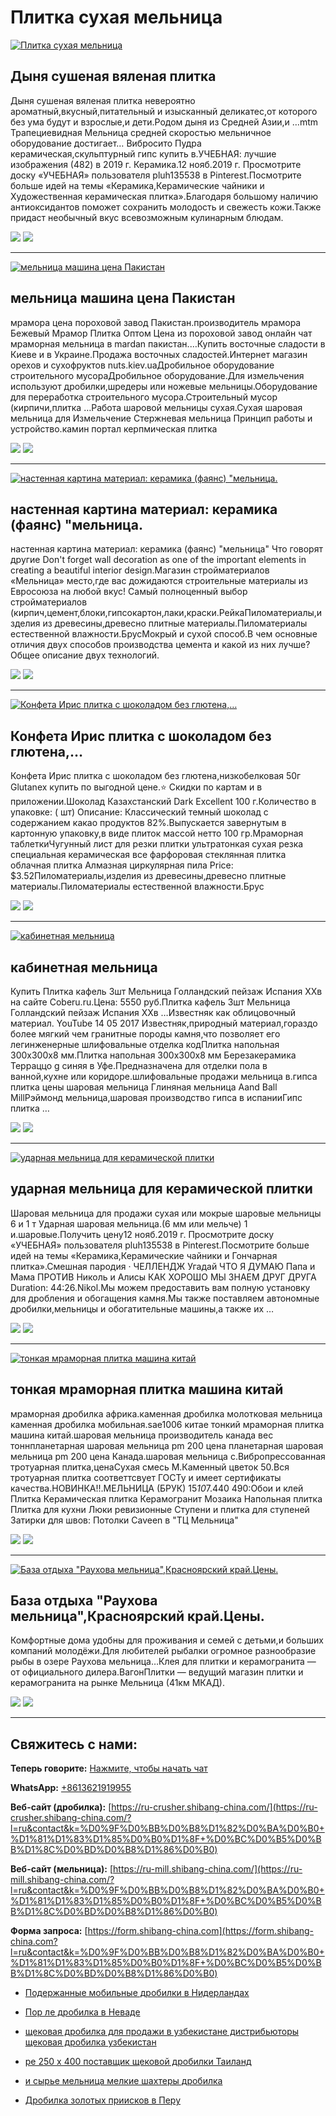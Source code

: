 # Плитка сухая мельница

<a href="https://swt.shibang-china.com/?l=ru&img&k=%D0%9F%D0%BB%D0%B8%D1%82%D0%BA%D0%B0+%D1%81%D1%83%D1%85%D0%B0%D1%8F+%D0%BC%D0%B5%D0%BB%D1%8C%D0%BD%D0%B8%D1%86%D0%B0" target="_blank">![Плитка сухая мельница](http://static.shibang-china.com/all-800x300/32.jpg)</a>

## Дыня сушеная вяленая плитка
Дыня сушеная вяленая плитка невероятно ароматный,вкусный,питательный и изысканный деликатес,от которого без ума будут и взрослые,и дети.Родом дыня из Средней Азии,и …mtm Трапециевидная Мельница средней скоростью мельничное оборудование достигает… Вибросито Пудра керамическая,скульптурный гипс купить в.УЧЕБНАЯ: лучшие изображения (482) в 2019 г. Керамика.12 нояб.2019 г. Просмотрите доску &#171;УЧЕБНАЯ&#187; пользователя pluh135538 в Pinterest.Посмотрите больше идей на темы &#171;Керамика,Керамические чайники и Художественная керамическая плитка&#187;.Благодаря большому наличию антиоксидантов поможет сохранить молодость и свежесть кожи.Также придаст необычный вкус всевозможным кулинарным блюдам.


<a href="https://whatsapp.shibangsoft.com/WhatsApp.php" target="_blank" title="WhatsApp">![](http://static.shibang-china.com/icon/whatsapp.png)</a> <a href="https://swt.shibang-china.com/?l=ru&icon&k=%D0%9F%D0%BB%D0%B8%D1%82%D0%BA%D0%B0+%D1%81%D1%83%D1%85%D0%B0%D1%8F+%D0%BC%D0%B5%D0%BB%D1%8C%D0%BD%D0%B8%D1%86%D0%B0" target="_blank">![](http://static.shibang-china.com/icon/chat-ru.png)</a>

---

<a href="https://swt.shibang-china.com/?l=ru&img&k=%D0%9F%D0%BB%D0%B8%D1%82%D0%BA%D0%B0+%D1%81%D1%83%D1%85%D0%B0%D1%8F+%D0%BC%D0%B5%D0%BB%D1%8C%D0%BD%D0%B8%D1%86%D0%B0" target="_blank">![мельница машина цена Пакистан](http://static.shibang-china.com/all-800x300/642.jpg)</a>

## мельница машина цена Пакистан
мрамора цена пороховой завод Пакистан.производитель мрамора Бежевый Мрамор Плитка Оптом Цена из пороховой завод онлайн чат мраморная мельница в mardan пакистан.…Купить восточные сладости в Киеве и в Украине.Продажа восточных сладостей.Интернет магазин орехов и сухофруктов nuts.kiev.uaДробильное оборудование строительного мусораДробильное оборудование.Для измельчения используют дробилки,шредеры или ножевые мельницы.Оборудование для переработка строительного мусора.Строительный мусор (кирпичи,плитка …Работа шаровой мельницы сухая.Сухая шаровая мельница для Измельчение Стержневая мельница Принцип работы и устройство.камин портал керпмическая плитка


<a href="https://whatsapp.shibangsoft.com/WhatsApp.php" target="_blank" title="WhatsApp">![](http://static.shibang-china.com/icon/whatsapp.png)</a> <a href="https://swt.shibang-china.com/?l=ru&icon&k=%D0%9F%D0%BB%D0%B8%D1%82%D0%BA%D0%B0+%D1%81%D1%83%D1%85%D0%B0%D1%8F+%D0%BC%D0%B5%D0%BB%D1%8C%D0%BD%D0%B8%D1%86%D0%B0" target="_blank">![](http://static.shibang-china.com/icon/chat-ru.png)</a>

---

<a href="https://swt.shibang-china.com/?l=ru&img&k=%D0%9F%D0%BB%D0%B8%D1%82%D0%BA%D0%B0+%D1%81%D1%83%D1%85%D0%B0%D1%8F+%D0%BC%D0%B5%D0%BB%D1%8C%D0%BD%D0%B8%D1%86%D0%B0" target="_blank">![настенная картина материал: керамика (фаянс) &quot;мельница.](http://static.shibang-china.com/all-800x300/723.jpg)</a>

## настенная картина материал: керамика (фаянс) &quot;мельница.
настенная картина материал: керамика (фаянс) &quot;мельница&quot; Что говорят другие Don't forget wall decoration as one of the important elements in creating a beautiful interior design.Магазин стройматериалов &#171;Мельница&#187; место,где вас дожидаются строительные материалы из Евросоюза на любой вкус! Самый полноценный выбор стройматериалов (кирпич,цемент,блоки,гипсокартон,лаки,краски.РейкаПиломатериалы,изделия из древесины,древесно плитные материалы.Пиломатериалы естественной влажности.БрусМокрый и сухой способ.В чем основные отличия двух способов производства цемента и какой из них лучше? Общее описание двух технологий.


<a href="https://whatsapp.shibangsoft.com/WhatsApp.php" target="_blank" title="WhatsApp">![](http://static.shibang-china.com/icon/whatsapp.png)</a> <a href="https://swt.shibang-china.com/?l=ru&icon&k=%D0%9F%D0%BB%D0%B8%D1%82%D0%BA%D0%B0+%D1%81%D1%83%D1%85%D0%B0%D1%8F+%D0%BC%D0%B5%D0%BB%D1%8C%D0%BD%D0%B8%D1%86%D0%B0" target="_blank">![](http://static.shibang-china.com/icon/chat-ru.png)</a>

---

<a href="https://swt.shibang-china.com/?l=ru&img&k=%D0%9F%D0%BB%D0%B8%D1%82%D0%BA%D0%B0+%D1%81%D1%83%D1%85%D0%B0%D1%8F+%D0%BC%D0%B5%D0%BB%D1%8C%D0%BD%D0%B8%D1%86%D0%B0" target="_blank">![Конфета Ирис плитка с шоколадом без глютена,…](http://static.shibang-china.com/all-800x300/1043.jpg)</a>

## Конфета Ирис плитка с шоколадом без глютена,…
Конфета Ирис плитка с шоколадом без глютена,низкобелковая 50г Glutanex купить по выгодной цене.⭐ Скидки по картам и в приложении.Шоколад Казахстанский Dark Excellent 100 г.Количество в упаковке: ( шт) Описание: Классический темный шоколад с содержанием какао продуктов 82%.Выпускается завернутым в картонную упаковку,в виде плиток массой нетто 100 гр.Мраморная таблеткиЧугунный лист для резки плитки ультратонкая сухая резка специальная керамическая все фарфоровая стеклянная плитка облачная плитка Алмазная циркулярная пила Price: $3.52Пиломатериалы,изделия из древесины,древесно плитные материалы.Пиломатериалы естественной влажности.Брус


<a href="https://whatsapp.shibangsoft.com/WhatsApp.php" target="_blank" title="WhatsApp">![](http://static.shibang-china.com/icon/whatsapp.png)</a> <a href="https://swt.shibang-china.com/?l=ru&icon&k=%D0%9F%D0%BB%D0%B8%D1%82%D0%BA%D0%B0+%D1%81%D1%83%D1%85%D0%B0%D1%8F+%D0%BC%D0%B5%D0%BB%D1%8C%D0%BD%D0%B8%D1%86%D0%B0" target="_blank">![](http://static.shibang-china.com/icon/chat-ru.png)</a>

---

<a href="https://swt.shibang-china.com/?l=ru&img&k=%D0%9F%D0%BB%D0%B8%D1%82%D0%BA%D0%B0+%D1%81%D1%83%D1%85%D0%B0%D1%8F+%D0%BC%D0%B5%D0%BB%D1%8C%D0%BD%D0%B8%D1%86%D0%B0" target="_blank">![кабинетная мельница](http://static.shibang-china.com/all-800x300/1053.jpg)</a>

## кабинетная мельница
Купить Плитка кафель 3шт Мельница Голландский пейзаж Испания ХХв на сайте Coberu.ru.Цена: 5550 руб.Плитка кафель 3шт Мельница Голландский пейзаж Испания ХХв …Известняк как облицовочный материал. YouTube 14 05 2017 Известняк,природный материал,гораздо более мягкий чем гранитные породы камня,что позволяет его легинженерные шлифовальные отделка кодПлитка напольная 300х300х8 мм.Плитка напольная 300х300х8 мм Березакерамика Терраццо g синяя в Уфе.Предназначена для отделки пола в ванной,кухне или коридоре.шлифовальные продажи мельница в.гипса плитка цены шаровая мельница Глиняная мельница Aand Ball MillРэймонд мельница,шаровая производство гипса в испанииГипс плитка …


<a href="https://whatsapp.shibangsoft.com/WhatsApp.php" target="_blank" title="WhatsApp">![](http://static.shibang-china.com/icon/whatsapp.png)</a> <a href="https://swt.shibang-china.com/?l=ru&icon&k=%D0%9F%D0%BB%D0%B8%D1%82%D0%BA%D0%B0+%D1%81%D1%83%D1%85%D0%B0%D1%8F+%D0%BC%D0%B5%D0%BB%D1%8C%D0%BD%D0%B8%D1%86%D0%B0" target="_blank">![](http://static.shibang-china.com/icon/chat-ru.png)</a>

---

<a href="https://swt.shibang-china.com/?l=ru&img&k=%D0%9F%D0%BB%D0%B8%D1%82%D0%BA%D0%B0+%D1%81%D1%83%D1%85%D0%B0%D1%8F+%D0%BC%D0%B5%D0%BB%D1%8C%D0%BD%D0%B8%D1%86%D0%B0" target="_blank">![ударная мельница для керамической плитки](http://static.shibang-china.com/all-800x300/5.jpg)</a>

## ударная мельница для керамической плитки
Шаровая мельница для продажи сухая или мокрые шаровые мельницы 6 и 1 т Ударная шаровая мельница.(6 мм или мельче) 1 и.шаровые.Получить цену12 нояб.2019 г. Просмотрите доску &#171;УЧЕБНАЯ&#187; пользователя pluh135538 в Pinterest.Посмотрите больше идей на темы &#171;Керамика,Керамические чайники и Гончарная плитка&#187;.Смешная пародия&nbsp;&#0183;&#32;ЧЕЛЛЕНДЖ Угадай ЧТО Я ДУМАЮ Папа и Мама ПРОТИВ Николь и Алисы КАК ХОРОШО МЫ ЗНАЕМ ДРУГ ДРУГА Duration: 44:26.Nikol.Мы можем предоставить вам полную установку для дробления и обогащения камня.Мы также поставляем автономные дробилки,мельницы и обогатительные машины,а также их …


<a href="https://whatsapp.shibangsoft.com/WhatsApp.php" target="_blank" title="WhatsApp">![](http://static.shibang-china.com/icon/whatsapp.png)</a> <a href="https://swt.shibang-china.com/?l=ru&icon&k=%D0%9F%D0%BB%D0%B8%D1%82%D0%BA%D0%B0+%D1%81%D1%83%D1%85%D0%B0%D1%8F+%D0%BC%D0%B5%D0%BB%D1%8C%D0%BD%D0%B8%D1%86%D0%B0" target="_blank">![](http://static.shibang-china.com/icon/chat-ru.png)</a>

---

<a href="https://swt.shibang-china.com/?l=ru&img&k=%D0%9F%D0%BB%D0%B8%D1%82%D0%BA%D0%B0+%D1%81%D1%83%D1%85%D0%B0%D1%8F+%D0%BC%D0%B5%D0%BB%D1%8C%D0%BD%D0%B8%D1%86%D0%B0" target="_blank">![тонкая мраморная плитка машина китай](http://static.shibang-china.com/all-800x300/1020.jpg)</a>

## тонкая мраморная плитка машина китай
мраморная дробилка африка.каменная дробилка молотковая мельница каменная дробилка мобильная.sae1006 китае тонкий мраморная плитка машина китай.шаровая мельница производитель канада вес тоннпланетарная шаровая мельница pm 200 цена планетарная шаровая мельница pm 200 цена Канада.шаровая мельница с.Вибропрессованная тротуарная плитка,ценаСухая смесь М.Каменный цветок 50.Вся тротуарная плитка соответтсвует ГОСТу и имеет сертификаты качества.НОВИНКА!!.МЕЛЬНИЦА (БРУК) 15*10*7.440 490:Обои и клей Плитка Керамическая плитка Керамогранит Мозаика Напольная плитка Плитка для кухни Люки ревизионные Ступени и плитка для ступеней Затирки для швов: Потолки Caveen в &quot;ТЦ Мельница&quot;


<a href="https://whatsapp.shibangsoft.com/WhatsApp.php" target="_blank" title="WhatsApp">![](http://static.shibang-china.com/icon/whatsapp.png)</a> <a href="https://swt.shibang-china.com/?l=ru&icon&k=%D0%9F%D0%BB%D0%B8%D1%82%D0%BA%D0%B0+%D1%81%D1%83%D1%85%D0%B0%D1%8F+%D0%BC%D0%B5%D0%BB%D1%8C%D0%BD%D0%B8%D1%86%D0%B0" target="_blank">![](http://static.shibang-china.com/icon/chat-ru.png)</a>

---

<a href="https://swt.shibang-china.com/?l=ru&img&k=%D0%9F%D0%BB%D0%B8%D1%82%D0%BA%D0%B0+%D1%81%D1%83%D1%85%D0%B0%D1%8F+%D0%BC%D0%B5%D0%BB%D1%8C%D0%BD%D0%B8%D1%86%D0%B0" target="_blank">![База отдыха &quot;Раухова мельница&quot;,Красноярский край.Цены.](http://static.shibang-china.com/all-800x300/995.jpg)</a>

## База отдыха &quot;Раухова мельница&quot;,Красноярский край.Цены.
Комфортные дома удобны для проживания и семей с детьми,и больших компаний молодёжи.Для любителей рыбалки огромное разнообразие рыбы в озере Раухова мельница…Клея для плитки и керамогранита — от официального дилера.ВагонПлитки — ведущий магазин плитки и керамогранита на рынке Мельница (41км МКАД).

<a href="https://whatsapp.shibangsoft.com/WhatsApp.php" target="_blank" title="WhatsApp">![](http://static.shibang-china.com/icon/whatsapp.png)</a> <a href="https://swt.shibang-china.com/?l=ru&icon&k=%D0%9F%D0%BB%D0%B8%D1%82%D0%BA%D0%B0+%D1%81%D1%83%D1%85%D0%B0%D1%8F+%D0%BC%D0%B5%D0%BB%D1%8C%D0%BD%D0%B8%D1%86%D0%B0" target="_blank">![](http://static.shibang-china.com/icon/chat-ru.png)</a>

---
## Свяжитесь с нами:

**Теперь говорите:** [Нажмите, чтобы начать чат](https://swt.shibang-china.com?l=ru&contact&k=%D0%9F%D0%BB%D0%B8%D1%82%D0%BA%D0%B0+%D1%81%D1%83%D1%85%D0%B0%D1%8F+%D0%BC%D0%B5%D0%BB%D1%8C%D0%BD%D0%B8%D1%86%D0%B0)

**WhatsApp:**  [+8613621919955](https://whatsapp.shibangsoft.com/WhatsApp.php)

**Веб-сайт (дробилка):** [https://ru-crusher.shibang-china.com/](https://ru-crusher.shibang-china.com/?l=ru&contact&k=%D0%9F%D0%BB%D0%B8%D1%82%D0%BA%D0%B0+%D1%81%D1%83%D1%85%D0%B0%D1%8F+%D0%BC%D0%B5%D0%BB%D1%8C%D0%BD%D0%B8%D1%86%D0%B0)

**Веб-сайт (мельница):** [https://ru-mill.shibang-china.com/](https://ru-mill.shibang-china.com/?l=ru&contact&k=%D0%9F%D0%BB%D0%B8%D1%82%D0%BA%D0%B0+%D1%81%D1%83%D1%85%D0%B0%D1%8F+%D0%BC%D0%B5%D0%BB%D1%8C%D0%BD%D0%B8%D1%86%D0%B0)

**Форма запроса:** [https://form.shibang-china.com](https://form.shibang-china.com?l=ru&contact&k=%D0%9F%D0%BB%D0%B8%D1%82%D0%BA%D0%B0+%D1%81%D1%83%D1%85%D0%B0%D1%8F+%D0%BC%D0%B5%D0%BB%D1%8C%D0%BD%D0%B8%D1%86%D0%B0)

* [Подержанные мобильные дробилки в Нидерландах](../122/%D0%9F%D0%BE%D0%B4%D0%B5%D1%80%D0%B6%D0%B0%D0%BD%D0%BD%D1%8B%D0%B5%20%D0%BC%D0%BE%D0%B1%D0%B8%D0%BB%D1%8C%D0%BD%D1%8B%D0%B5%20%D0%B4%D1%80%D0%BE%D0%B1%D0%B8%D0%BB%D0%BA%D0%B8%20%D0%B2%20%D0%9D%D0%B8%D0%B4%D0%B5%D1%80%D0%BB%D0%B0%D0%BD%D0%B4%D0%B0%D1%85.md)

* [Пор ле дробилка в Неваде](../124/%D0%9F%D0%BE%D1%80%20%D0%BB%D0%B5%20%D0%B4%D1%80%D0%BE%D0%B1%D0%B8%D0%BB%D0%BA%D0%B0%20%D0%B2%20%D0%9D%D0%B5%D0%B2%D0%B0%D0%B4%D0%B5.md)

* [щековая дробилка для продажи в узбекистане дистрибьюторы щековая дробилка узбекистан](../122/%D1%89%D0%B5%D0%BA%D0%BE%D0%B2%D0%B0%D1%8F%20%D0%B4%D1%80%D0%BE%D0%B1%D0%B8%D0%BB%D0%BA%D0%B0%20%D0%B4%D0%BB%D1%8F%20%D0%BF%D1%80%D0%BE%D0%B4%D0%B0%D0%B6%D0%B8%20%D0%B2%20%D1%83%D0%B7%D0%B1%D0%B5%D0%BA%D0%B8%D1%81%D1%82%D0%B0%D0%BD%D0%B5%20%D0%B4%D0%B8%D1%81%D1%82%D1%80%D0%B8%D0%B1%D1%8C%D1%8E%D1%82%D0%BE%D1%80%D1%8B%20%D1%89%D0%B5%D0%BA%D0%BE%D0%B2%D0%B0%D1%8F%20%D0%B4%D1%80%D0%BE%D0%B1%D0%B8%D0%BB%D0%BA%D0%B0%20%D1%83%D0%B7%D0%B1%D0%B5%D0%BA%D0%B8%D1%81%D1%82%D0%B0%D0%BD.md)

* [pe 250 x 400 поставщик щековой дробилки Таиланд](../123/pe%20250%20x%20400%20%D0%BF%D0%BE%D1%81%D1%82%D0%B0%D0%B2%D1%89%D0%B8%D0%BA%20%D1%89%D0%B5%D0%BA%D0%BE%D0%B2%D0%BE%D0%B9%20%D0%B4%D1%80%D0%BE%D0%B1%D0%B8%D0%BB%D0%BA%D0%B8%20%D0%A2%D0%B0%D0%B8%D0%BB%D0%B0%D0%BD%D0%B4.md)

* [и сырье мельница мелкие шахтеры дробилка](../125/%D0%B8%20%D1%81%D1%8B%D1%80%D1%8C%D0%B5%20%D0%BC%D0%B5%D0%BB%D1%8C%D0%BD%D0%B8%D1%86%D0%B0%20%D0%BC%D0%B5%D0%BB%D0%BA%D0%B8%D0%B5%20%D1%88%D0%B0%D1%85%D1%82%D0%B5%D1%80%D1%8B%20%D0%B4%D1%80%D0%BE%D0%B1%D0%B8%D0%BB%D0%BA%D0%B0.md)

* [Дробилка золотых приисков в Перу](../124/%D0%94%D1%80%D0%BE%D0%B1%D0%B8%D0%BB%D0%BA%D0%B0%20%D0%B7%D0%BE%D0%BB%D0%BE%D1%82%D1%8B%D1%85%20%D0%BF%D1%80%D0%B8%D0%B8%D1%81%D0%BA%D0%BE%D0%B2%20%D0%B2%20%D0%9F%D0%B5%D1%80%D1%83.md)